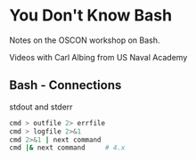 # You Don't Know Bash

Notes on the OSCON workshop on Bash.

Videos with Carl Albing from US Naval Academy

## Bash - Connections

stdout and stderr

```bash
cmd > outfile 2> errfile
cmd > logfile 2>&1
cmd 2>&1 | next command
cmd |& next command     # 4.x
```
